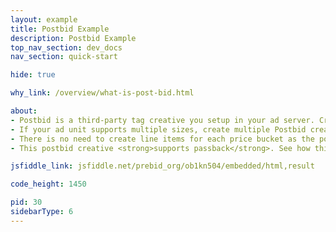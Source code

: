 ```yaml
---
layout: example
title: Postbid Example
description: Postbid Example
top_nav_section: dev_docs
nav_section: quick-start

hide: true

why_link: /overview/what-is-post-bid.html

about: 
- Postbid is a third-party tag creative you setup in your ad server. Create one line item in the ad server targeting each ad unit on your page. This line item's <strong>creative will contain the code below</strong>.
- If your ad unit supports multiple sizes, create multiple Postbid creatives for each size. 
- There is no need to create line items for each price bucket as the postbid creative is served after the ad server has chosen the line item. 
- This postbid creative <strong>supports passback</strong>. See how this works below.

jsfiddle_link: jsfiddle.net/prebid_org/ob1kn504/embedded/html,result

code_height: 1450

pid: 30
sidebarType: 6
---
```

